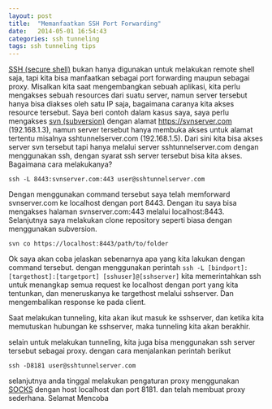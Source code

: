 ```yaml
---
layout: post
title:  "Memanfaatkan SSH Port Forwarding"
date:   2014-05-01 16:54:43
categories: ssh tunneling
tags: ssh tunneling tips
---
```

[SSH (secure shell)][ssh] bukan hanya digunakan untuk melakukan remote shell saja, tapi kita bisa manfaatkan sebagai port forwarding maupun sebagai proxy. Misalkan kita saat mengembangkan sebuah aplikasi, kita perlu mengakses sebuah resources dari suatu server, namun server tersebut hanya bisa diakses oleh satu IP saja, bagaimana caranya kita akses resource tersebut. Saya beri contoh dalam kasus saya, saya perlu mengakses [svn (subversion)][svn] dengan alamat https://svnserver.com (192.168.1.3), namun server tersebut hanya membuka akses untuk alamat tertentu misalnya sshtunnelserver.com (192.168.1.5). Dari sini kita bisa akses server svn tersebut tapi hanya melalui server sshtunnelserver.com dengan menggunakan ssh, dengan syarat ssh server tersebut bisa kita akses. Bagaimana cara melakukanya?

```
ssh -L 8443:svnserver.com:443 user@sshtunnelserver.com
```

Dengan menggunakan command tersebut saya telah memforward svnserver.com ke localhost dengan port 8443. Dengan itu saya bisa mengakses halaman svnserver.com:443 melalui localhost:8443. Selanjutnya saya melakukan clone repository seperti biasa dengan menggunakan subversion.

```
svn co https://localhost:8443/path/to/folder
```
Ok saya akan coba jelaskan sebenarnya apa yang kita lakukan dengan command tersebut.
dengan menggunakan perintah `ssh -L [bindport]:[targethost]:[targetport] [sshuser]@[sshserver]` kita memerintahkan ssh untuk menangkap semua request ke localhost dengan port yang kita tentunkan, dan meneruskanya ke targethost melalui sshserver. Dan mengembalikan response ke pada client.

Saat melakukan tunneling, kita akan ikut masuk ke sshserver, dan ketika kita memutuskan hubungan ke sshserver, maka tunneling kita akan berakhir.

selain untuk melakukan tunneling, kita juga bisa menggunakan ssh server tersebut sebagai proxy. dengan cara menjalankan perintah berikut

```
ssh -D8181 user@sshtunnelserver.com
```

selanjutnya anda tinggal melakukan pengaturan proxy menggunakan [SOCKS][socks] dengan host localhost dan port 8181. dan telah membuat proxy sederhana.
Selamat Mencoba


[svn]:http://en.wikipedia.org/wiki/Apache_Subversion
[ssh]:http://en.wikipedia.org/wiki/Secure_Shell‎
[socks]:http://en.wikipedia.org/wiki/SOCKS